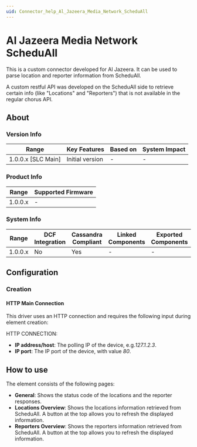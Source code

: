 ```yaml
---
uid: Connector_help_Al_Jazeera_Media_Network_ScheduAll
---
```


# Al Jazeera Media Network ScheduAll

This is a custom connector developed for Al Jazeera. It can be used to parse location and reporter information from ScheduAll.

A custom restful API was developed on the ScheduAll side to retrieve certain info (like "Locations" and "Reporters") that is not available in the regular chorus API.

## About

### Version Info

| **Range**            | **Key Features** | **Based on** | **System Impact** |
|----------------------|------------------|--------------|-------------------|
| 1.0.0.x \[SLC Main\] | Initial version  | \-           | \-                |

### Product Info

| **Range** | **Supported Firmware** |
|-----------|------------------------|
| 1.0.0.x   | \-                     |

### System Info

| **Range** | **DCF Integration** | **Cassandra Compliant** | **Linked Components** | **Exported Components** |
|-----------|---------------------|-------------------------|-----------------------|-------------------------|
| 1.0.0.x   | No                  | Yes                     | \-                    | \-                      |

## Configuration

### Creation

#### HTTP Main Connection

This driver uses an HTTP connection and requires the following input during element creation:

HTTP CONNECTION:

- **IP address/host**: The polling IP of the device, e.g.*127.1.2.3*.
- **IP port**: The IP port of the device, with value *80*.

## How to use

The element consists of the following pages:

- **General**: Shows the status code of the locations and the reporter responses.
- **Locations Overview**: Shows the locations information retrieved from ScheduAll. A button at the top allows you to refresh the displayed information.
- **Reporters Overview**: Shows the reporters information retrieved from ScheduAll. A button at the top allows you to refresh the displayed information.
